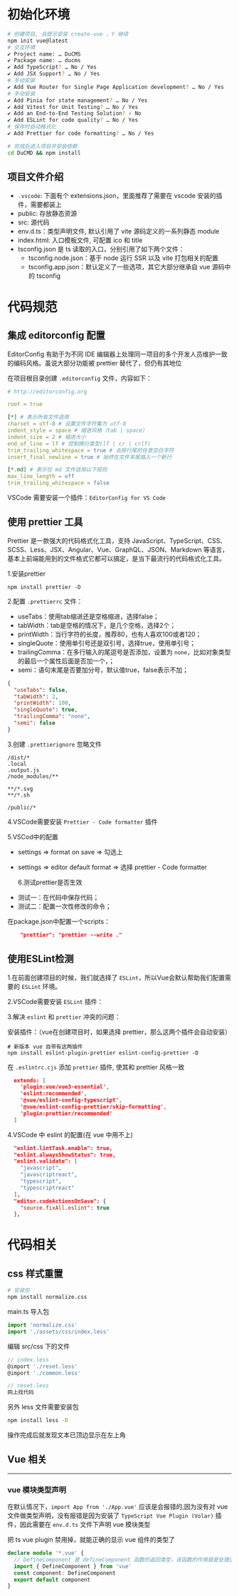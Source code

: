 # 初始化环境

```bash
# 创建项目, 会提示安装 create-vue ，Y 继续
npm init vue@latest
# 交互环境
✔ Project name: … DuCMS
✔ Package name: … ducms
✔ Add TypeScript? … No / Yes
✔ Add JSX Support? … No / Yes
# 手动安装
✔ Add Vue Router for Single Page Application development? … No / Yes
# 手动安装
✔ Add Pinia for state management? … No / Yes
✔ Add Vitest for Unit Testing? … No / Yes
✔ Add an End-to-End Testing Solution? › No
✔ Add ESLint for code quality? … No / Yes
# 保存时自动格式化
✔ Add Prettier for code formatting? … No / Yes

# 完成后进入项目并安装依赖
cd DuCMD && npm install
```

## 项目文件介绍

- `.vscode`: 下面有个 extensions.json，里面推荐了需要在 vscode 安装的插件，需要都装上
- public: 存放静态资源
- src: 源代码
- env.d.ts：类型声明文件, 默认引用了 vite 源码定义的一系列静态 module
- index.html: 入口模板文件, 可配置 ico 和 title
- tsconfig.json 是 ts 读取的入口，分别引用了如下两个文件：
  - tsconfig.node.json：基于 node 运行 SSR 以及 vite 打包相关的配置
  - tsconfig.app.json：默认定义了一些选项，其它大部分继承自 vue 源码中的 tsconfig

# 代码规范

## 集成 editorconfig 配置

EditorConfig 有助于为不同 IDE 编辑器上处理同一项目的多个开发人员维护一致的编码风格。虽说大部分功能被 prettier 替代了，但仍有其地位

在项目根目录创建 `.editorconfig` 文件，内容如下：

```yaml
# http://editorconfig.org

root = true

[*] # 表示所有文件适用
charset = utf-8 # 设置文件字符集为 utf-8
indent_style = space # 缩进风格（tab | space）
indent_size = 2 # 缩进大小
end_of_line = lf # 控制换行类型(lf | cr | crlf)
trim_trailing_whitespace = true # 去除行尾的任意空白字符
insert_final_newline = true # 始终在文件末尾插入一个新行

[*.md] # 表示仅 md 文件适用以下规则
max_line_length = off
trim_trailing_whitespace = false
```

VSCode 需要安装一个插件：`EditorConfig for VS Code`

## 使用 prettier 工具

Prettier 是一款强大的代码格式化工具，支持 JavaScript、TypeScript、CSS、SCSS、Less、JSX、Angular、Vue、GraphQL、JSON、Markdown 等语言，基本上前端能用到的文件格式它都可以搞定，是当下最流行的代码格式化工具。

1.安装prettier

```shell
npm install prettier -D
```

2.配置 `.prettierrc` 文件：

- useTabs：使用tab缩进还是空格缩进，选择false；
- tabWidth：tab是空格的情况下，是几个空格，选择2个；
- printWidth：当行字符的长度，推荐80，也有人喜欢100或者120；
- singleQuote：使用单引号还是双引号，选择true，使用单引号；
- trailingComma：在多行输入的尾逗号是否添加，设置为 `none`，比如对象类型的最后一个属性后面是否加一个，；
- semi：语句末尾是否要加分号，默认值true，false表示不加；

```json
{
  "useTabs": false,
  "tabWidth": 2,
  "printWidth": 100,
  "singleQuote": true,
  "trailingComma": "none",
  "semi": false
}
```

3.创建 `.prettierignore` 忽略文件

```
/dist/*
.local
.output.js
/node_modules/**

**/*.svg
**/*.sh

/public/*
```

4.VSCode需要安装 `Prettier - Code formatter` 插件

5.VSCod中的配置

- settings => format on save => 勾选上
- settings => editor default format => 选择 prettier - Code formatter

  6.测试prettier是否生效

* 测试一：在代码中保存代码；
* 测试二：配置一次性修改的命令；

在package.json中配置一个scripts：

```json
    "prettier": "prettier --write ."
```

## 使用ESLint检测

1.在前面创建项目的时候，我们就选择了 `ESLint`，所以Vue会默认帮助我们配置需要的 `ESLint` 环境。

2.VSCode需要安装 `ESLint` 插件：

3.解决 `eslint` 和 `prettier` 冲突的问题：

安装插件：（vue在创建项目时，如果选择 prettier，那么这两个插件会自动安装）

```shell
# 新版本 vue 自带有这两插件
npm install eslint-plugin-prettier eslint-config-prettier -D
```

在 `.eslintrc.cjs` 添加 `prettier` 插件, 使其和 prettier 风格一致

```json
  extends: [
    'plugin:vue/vue3-essential',
    'eslint:recommended',
    '@vue/eslint-config-typescript',
    '@vue/eslint-config-prettier/skip-formatting',
    'plugin:prettier/recommended'
  ]
```

4.VSCode 中 eslint 的配置(在 vue 中用不上)

```json
  "eslint.lintTask.enable": true,
  "eslint.alwaysShowStatus": true,
  "eslint.validate": [
    "javascript",
    "javascriptreact",
    "typescript",
    "typescriptreact"
  ],
  "editor.codeActionsOnSave": {
    "source.fixAll.eslint": true
  },
```

# 代码相关

## css 样式重置

```bash
# 安装包
npm install normalize.css
```

main.ts 导入包

```ts
import 'normalize.css'
import './assets/css/index.less'
```

编辑 src/css 下的文件

```js
// index.less
@import './reset.less'
@import './common.less'

// reset.less
网上找代码
```

另外 less 文件需要安装包

```bash
npm install less -D
```

操作完成后就发现文本已顶边显示在左上角

## Vue 相关

___

### vue 模块类型声明

在默认情况下，`import App from './App.vue'` 应该是会报错的,因为没有对 vue 文件做类型声明，没有报错是因为安装了 `TypeScript Vue Plugin (Volar)` 插件，因此需要在 `env.d.ts` 文件下声明 vue 模块类型

把 ts vue plugin 禁用掉，就能正确的显示 vue 组件的类型了

```ts
declare module '*.vue' {
  // DefineComponent 是 defineComponent 函数的返回类型，该函数的作用就是处理逻辑后 export 组件对象
  import { DefineComponent } from 'vue'
  const component: DefineComponent
  export default component
}
```

